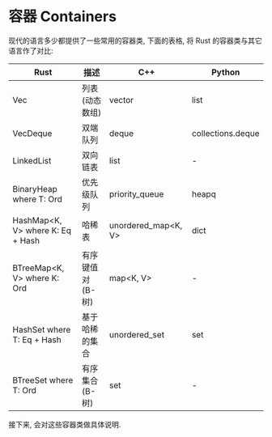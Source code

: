 # 容器 Containers

现代的语言多少都提供了一些常用的容器类, 下面的表格, 将 Rust 的容器类与其它语言作了对比:

| Rust                             | 描述         | C++                 | Python            |
|----------------------------------|------------|---------------------|-------------------|
| Vec<T>                           | 列表(动态数组)   | vector<T>           | list              |
| VecDeque<T>                      | 双端队列       | deque<T>            | collections.deque |
| LinkedList<T>                    | 双向链表       | list<T>             | -                 |
| BinaryHeap<T> where T: Ord       | 优先级队列      | priority_queue<T>   | heapq             |
| HashMap<K, V> where K: Eq + Hash | 哈稀表        | unordered_map<K, V> | dict              |
| BTreeMap<K, V> where K: Ord      | 有序键值对(B-树) | map<K, V>           | -                 |
| HashSet<T> where T: Eq + Hash    | 基于哈稀的集合    | unordered_set<T>    | set               |
| BTreeSet<T> where T: Ord         | 有序集合 (B-树) | set<T>              | -                 |

接下来, 会对这些容器类做具体说明.